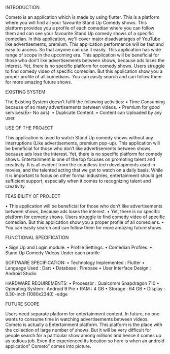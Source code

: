 INTRODUCTION

Cometo is an application which is made by using flutter. This is a
platform where you will find all your favourite Stand Up Comedy 
shows. This platform provides you a profile of each comedian where 
you can follow them and can see your favourite Stand Up comedy 
shows of a specific comedian. In this application, we'll cover major 
disadvantages of YouTube like advertisements, premium. This 
application performance will be fast and easy to access. So that
anyone can use it easily.
This application has wide range of scope in the upcoming era. 
This application will be beneficial for those who don’t like 
advertisements between shows, because ads loses the interest. Yet, 
there is no specific platform for comedy shows. Users struggle to 
find comedy video of specific comedian. But this application show 
you a proper profile of all comedians. You can easily search and
can follow them for more amazing future shows.
 
EXISTING SYSTEM

The Existing System doesn’t fulfil the following activities:
• Time Consuming because of so many advertisements between 
videos.
• Premium for good services(Ex- No ads).
• Duplicate Content.
• Content can Uploaded by any user.

USE OF THE PROJECT

 This application is used to watch Stand Up comedy shows without 
 any interruptions (Like advertisements, premium pop-up). This application 
will be beneficial for those who don’t like advertisements between shows, 
because ads lose the interest. Yet, there is no specific platform for comedy
shows.
Entertainment is one of the top focuses on promoting talent and creativity. 
It is all evident from the countless tech developments used in movies, and the 
talented acting that we get to watch on a daily basis. While it is important to 
focus on other formal industries, entertainment should get sufficient support, 
especially when it comes to recognizing talent and creativity.

FEASIBILITY OF PROJECT

• This application will be beneficial for those who don’t like advertisements 
between shows, because ads loses the interest. 
• Yet, there is no specific platform for comedy shows. Users struggle to find
comedy video of specific comedian. But this application show you a proper
profile of all comedians.
• You can easily search and can follow them for more amazing future shows.

FUNCTIONAL SPECIFICATION

• Sign Up and Login module.
• Profile Settings.
• Comedian Profiles.
• Stand Up Comedy Videos Under each profile

SOFTWARE SPECIFICATION:
• Technology Implemented : Flutter 
• Language Used : Dart
• Database : Firebase
• User Interface Design : Android Studio
 
 
HARDWARE REQUIREMENTS:
• Processor : Qualcomm Snapdragon 710
• Operating System : Android 9 Pie
• RAM : 4 GB
• Storage : 64 GB
• Display : 6.30-inch (1080x2340) -edge 

FUTURE SCOPE

Users need separate platform for entertainment content. In future, no one wants 
to consume time in watching advertisements between videos. Cometo is actually 
a Entertainment platform. This platform is the place with the collection of large 
number of shows. But it will be very difficult for people search for a particular 
show among millions and hence it comes up as tedious job. Even the experienced 
its location so here is when an android application” Cometo” comes into picture.
